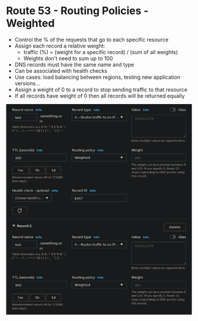 # Route 53 - Routing Policies - Weighted

- Control the % of the requests that go to each specific resource
- Assign each record a relative weight:
    - traffic (%) = (weight for a specific record) / (sum of all weights)
    - Weights don't need to sum up to 100
- DNS records must have the same name and type
- Can be associated with health checks
- Use cases: load balancing between regions, testing new application versions...
- Assign a weight of 0 to a record to stop sending traffic to that resource
- If all records have weight of 0 then all records will be returned equally

![](img/2022-02-08-06-48-20.png)